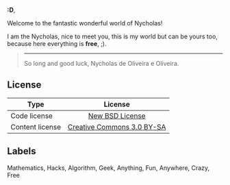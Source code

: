**:D**,

Welcome to the fantastic wonderful world of Nycholas!

I am the Nycholas, nice to meet you, this is my world but can be yours too, because here everything is **free**, ;).


> ---
> So long and good luck,
> Nycholas de Oliveira e Oliveira.


License
-------

| Type            | License                    |
| --------------- |:--------------------------:|
| Code license    | [New BSD License](http://opensource.org/licenses/BSD-3-Clause)            |
| Content license | [Creative Commons 3.0 BY-SA](http://creativecommons.org/licenses/by-sa/3.0/) |


Labels
------

Mathematics, Hacks, Algorithm, Geek, Anything, Fun, Anywhere, Crazy, Free 



